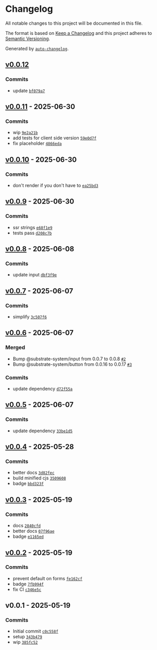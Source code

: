 # Changelog

All notable changes to this project will be documented in this file.

The format is based on [Keep a Changelog](https://keepachangelog.com/en/1.0.0/)
and this project adheres to [Semantic Versioning](https://semver.org/spec/v2.0.0.html).

Generated by [`auto-changelog`](https://github.com/CookPete/auto-changelog).

## [v0.0.12](https://github.com/substrate-system/email/compare/v0.0.11...v0.0.12)

### Commits

- update [`bf079a7`](https://github.com/substrate-system/email/commit/bf079a78d414a9c9ae53ac64b61d8aea94a09f0c)

## [v0.0.11](https://github.com/substrate-system/email/compare/v0.0.10...v0.0.11) - 2025-06-30

### Commits

- wip [`9e2a21b`](https://github.com/substrate-system/email/commit/9e2a21b42b0771b4b67621d7d52ae16d7b74e3ad)
- add tests for client side version [`59e0d7f`](https://github.com/substrate-system/email/commit/59e0d7ff76d8256f9296e1e9e5affaeb7bf3e482)
- fix placeholder [`4866eda`](https://github.com/substrate-system/email/commit/4866eda2c579d49d3bc7ebae5f6eea19a3f13bb9)

## [v0.0.10](https://github.com/substrate-system/email/compare/v0.0.9...v0.0.10) - 2025-06-30

### Commits

- don't render if you don't have to [`ea25bd3`](https://github.com/substrate-system/email/commit/ea25bd3cc92ac7dc4dbbc9714eb8da75d928ac33)

## [v0.0.9](https://github.com/substrate-system/email/compare/v0.0.8...v0.0.9) - 2025-06-30

### Commits

- ssr strings [`e68f1e9`](https://github.com/substrate-system/email/commit/e68f1e9cf2ef195d2a0682841ec121396f6075db)
- tests pass [`d208c7b`](https://github.com/substrate-system/email/commit/d208c7ba212207df8f2004c14b9d6aac061a1966)

## [v0.0.8](https://github.com/substrate-system/email/compare/v0.0.7...v0.0.8) - 2025-06-08

### Commits

- update input [`dbf3f9e`](https://github.com/substrate-system/email/commit/dbf3f9ea41aa07ab7f7ae23d29b39cbed3f6648a)

## [v0.0.7](https://github.com/substrate-system/email/compare/v0.0.6...v0.0.7) - 2025-06-07

### Commits

- simplify [`3c507f6`](https://github.com/substrate-system/email/commit/3c507f651428e7103f67f943f8a213364e210bf2)

## [v0.0.6](https://github.com/substrate-system/email/compare/v0.0.5...v0.0.6) - 2025-06-07

### Merged

- Bump @substrate-system/input from 0.0.7 to 0.0.8 [`#2`](https://github.com/substrate-system/email/pull/2)
- Bump @substrate-system/button from 0.0.16 to 0.0.17 [`#3`](https://github.com/substrate-system/email/pull/3)

### Commits

- update dependency [`d72f55a`](https://github.com/substrate-system/email/commit/d72f55a6ece1e096ac294df9cde5285d6179b215)

## [v0.0.5](https://github.com/substrate-system/email/compare/v0.0.4...v0.0.5) - 2025-06-07

### Commits

- update dependency [`33be1d5`](https://github.com/substrate-system/email/commit/33be1d58a0ee3e36143653892297d9f198bcf281)

## [v0.0.4](https://github.com/substrate-system/email/compare/v0.0.3...v0.0.4) - 2025-05-28

### Commits

- better docs [`3d82fec`](https://github.com/substrate-system/email/commit/3d82fecbbee27f27f4e81e850a254a6ab14d742a)
- build minified cjs [`3509608`](https://github.com/substrate-system/email/commit/3509608dc6baf277395bf313e639482a5ccd2a9e)
- badge [`bbd323f`](https://github.com/substrate-system/email/commit/bbd323f8df69b47dc73867ea424a5cf81ad6c312)

## [v0.0.3](https://github.com/substrate-system/email/compare/v0.0.2...v0.0.3) - 2025-05-19

### Commits

- docs [`2840cfd`](https://github.com/substrate-system/email/commit/2840cfd5f6776218a579a3c11456f15b82a13ba8)
- better docs [`07f96ae`](https://github.com/substrate-system/email/commit/07f96ae3f1ef5b13f007887a20481474cf5caf7a)
- badge [`e1165ed`](https://github.com/substrate-system/email/commit/e1165ed8d1a7a25ec6c3d02e9f41d05ec7975be7)

## [v0.0.2](https://github.com/substrate-system/email/compare/v0.0.1...v0.0.2) - 2025-05-19

### Commits

- prevent default on forms [`fe162cf`](https://github.com/substrate-system/email/commit/fe162cf74583644bec85ac14d408d97b24703eb4)
- badge [`7fb994f`](https://github.com/substrate-system/email/commit/7fb994f4d95a3f55917aa21de33f30e7a8ebe840)
- fix CI [`c346e5c`](https://github.com/substrate-system/email/commit/c346e5ca9fa04487a0e47fa3eceaa46e067a90bb)

## v0.0.1 - 2025-05-19

### Commits

- Initial commit [`c0c558f`](https://github.com/substrate-system/email/commit/c0c558f9ddcc850cf239a2020f9c88287cacc33a)
- setup [`343b479`](https://github.com/substrate-system/email/commit/343b479ad8ccfecde5f8fcb34700395c5afc2fdd)
- wip [`385fc52`](https://github.com/substrate-system/email/commit/385fc52cd01cef28d1bedc267d74371efa3be713)
